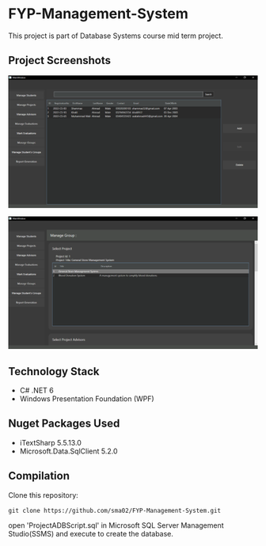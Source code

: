 # FYP-Management-System
This project is part of Database Systems course mid term project.
## Project Screenshots
![Students View](./pics/studentView.PNG)

![Group Creation Window](./pics/groupCreation.PNG)
## Technology Stack
- C# .NET 6
- Windows Presentation Foundation (WPF)
## Nuget Packages Used
- iTextSharp 5.5.13.0
- Microsoft.Data.SqlClient 5.2.0
## Compilation
Clone this repository:
```
git clone https://github.com/sma02/FYP-Management-System.git
```
open 'ProjectADBScript.sql' in Microsoft SQL Server Management Studio(SSMS) and execute to create the database.
